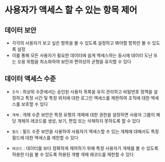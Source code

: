 # 사용자가 액세스 할 수 있는 항목 제어

## 데이터 보안

- 각각의 사용자가 보고 싶은 항목을 볼 수 있도록 설정하고 봐야할 항목만 볼 수 있도록 설정
- 이를 통해 모든 사용자가 필요한 데이터에 쉽게 액세스하는 동시에 데이터 도난 또는 오용 위험을 최소화하여 보안과 편의성의 균형을 유지할 수 있다

## 데이터 액세스 수준

- `조직` : 최상위 수준에서는 승인된 사용자 목록을 유지 관리하고 비밀번호 정책을 설정하고 특정 시간 및 특정 위치에 대한 로그인 액세스를 제한하여 조직에 대한 액세스를 보호할 수 있다

- `개체` : 개체 수준 보안은 특정 유형의 개체에 대한 권한을 설정하면 사용자 그룹이 해당 개체의 레코드를 생성, 보기, 편집 또는 삭제하지 못하도록 할 수 있다

- `필드` : 필드 수준 보안을 사용하여 사용자가 액세스할 수 있는 개체에 대해서도 특정 필드에 대한 액세스를 제한할 수 있다

- `레코드` : 데이터를 보다 정확하게 제어하기 위해 특정 사용자가 개체를 볼 수 있도록 허용한 다음 볼 수 있도록 허용된 개별 개체 레코드를 제한할 수 있다
